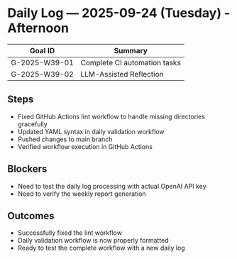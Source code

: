 # Daily Log — 2025-09-24 (Tuesday) - Afternoon

| Goal ID | Summary |
| --- | --- |
| G-2025-W39-01 | Complete CI automation tasks |
| G-2025-W39-02 | LLM-Assisted Reflection |

## Steps
- Fixed GitHub Actions lint workflow to handle missing directories gracefully
- Updated YAML syntax in daily validation workflow
- Pushed changes to main branch
- Verified workflow execution in GitHub Actions

## Blockers
- Need to test the daily log processing with actual OpenAI API key
- Need to verify the weekly report generation

## Outcomes
- Successfully fixed the lint workflow
- Daily validation workflow is now properly formatted
- Ready to test the complete workflow with a new daily log
